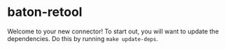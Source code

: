 # baton-retool
Welcome to your new connector! To start out, you will want to update the dependencies.
Do this by running `make update-deps`.
